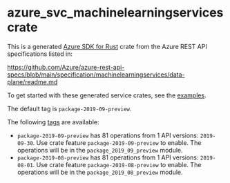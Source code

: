 # azure_svc_machinelearningservices crate

This is a generated [Azure SDK for Rust](https://github.com/Azure/azure-sdk-for-rust) crate from the Azure REST API specifications listed in:

https://github.com/Azure/azure-rest-api-specs/blob/main/specification/machinelearningservices/data-plane/readme.md

To get started with these generated service crates, see the [examples](https://github.com/Azure/azure-sdk-for-rust/blob/main/services/README.md#examples).

The default tag is `package-2019-09-preview`.

The following [tags](https://github.com/Azure/azure-sdk-for-rust/blob/main/services/tags.md) are available:

- `package-2019-09-preview` has 81 operations from 1 API versions: `2019-09-30`. Use crate feature `package-2019-09-preview` to enable. The operations will be in the `package_2019_09_preview` module.
- `package-2019-08-preview` has 81 operations from 1 API versions: `2019-08-01`. Use crate feature `package-2019-08-preview` to enable. The operations will be in the `package_2019_08_preview` module.
